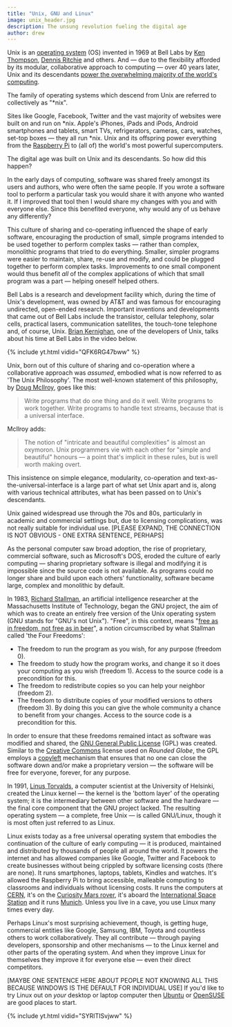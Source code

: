 ```yaml
---
title: "Unix, GNU and Linux"
image: unix_header.jpg
description: The unsung revolution fueling the digital age
author: drew 
---
```


Unix is an [operating system](https://en.wikipedia.org/wiki/Operating_system) (OS) invented in 1969 at Bell Labs by [Ken Thompson](https://en.wikipedia.org/wiki/Ken_Thompson), [Dennis Ritchie](https://en.wikipedia.org/wiki/Dennis_Ritchie) and others. And — due to the flexibility afforded by its modular, collaborative approach to computing — over 40 years later, Unix and its descendants [power the overwhelming majority of the world's computing](https://en.wikipedia.org/wiki/Usage_share_of_operating_systems#Market_share_by_category).

The family of operating systems which descend from Unix are referred to collectively as "\*nix".

Sites like Google, Facebook, Twitter and the vast majority of websites were built on and run on \*nix. Apple's iPhones, iPads and iPods, Android smartphones and tablets, smart TVs, refrigerators, cameras, cars, watches, set-top boxes — they all run \*nix. Unix and its offspring power everything from the [Raspberry Pi](https://en.wikipedia.org/wiki/Raspberry_Pi) to (all of) the world's most powerful supercomputers.

The digital age was built on Unix and its descendants. So how did this happen?

In the early days of computing, software was shared freely amongst its users and authors, who were often the same people. If you wrote a software tool to perform a particular task you would share it with anyone who wanted it. If I improved that tool then I would share my changes with you and with everyone else. Since this benefited everyone, why would any of us behave any differently?

This culture of sharing and co-operating influenced the shape of early software, encouraging the production of small, simple programs intended to be used together to perform complex tasks — rather than complex, monolithic programs that tried to do everything. Smaller, simpler programs were easier to maintain, share, re-use and modify, and could be plugged together to perform complex tasks. Improvements to one small component would thus benefit *all* of the complex applications of which that small program was a part — helping oneself helped others.

Bell Labs is a research and development facility which, during the time of Unix's development, was owned by AT&T and was famous for encouraging undirected, open-ended research. Important inventions and developments that came out of Bell Labs include the transistor, cellular telephony, solar cells, practical lasers, communication satellites, the touch-tone telephone and, of course, Unix. [Brian Kernighan](https://en.wikipedia.org/wiki/Brian_Kernighan), one of the developers of Unix, talks about his time at Bell Labs in the video below.

{% include yt.html vidid="QFK6RG47bww" %}

Unix, born out of this culture of sharing and co-operation where a collaborative approach was *assumed*, embodied what is now referred to as 'The Unix Philosophy'. The most well-known statement of this philosophy, by [Doug McIlroy](https://en.wikipedia.org/wiki/Douglas_McIlroy), goes like this:

>Write programs that do one thing and do it well. Write programs to work together. Write programs to handle text streams, because that is a universal interface.

McIlroy adds:

>The notion of "intricate and beautiful complexities" is almost an oxymoron. Unix programmers vie with each other for "simple and beautiful" honours — a point that's implicit in these rules, but is well worth making overt.

This insistence on simple elegance, modularity, co-operation and text-as-the-universal-interface is a large part of what set Unix apart and is, along with various technical attributes, what has been passed on to Unix's descendants.

Unix gained widespread use through the 70s and 80s, particularly in academic and commercial settings but, due to licensing complications, was not really suitable for individual use. [PLEASE EXPAND, THE CONNECTION IS NOT OBVIOUS - ONE EXTRA SENTENCE, PERHAPS]

As the personal computer saw broad adoption, the rise of proprietary, commercial software, such as Microsoft's DOS, eroded the culture of early computing — sharing proprietary software is illegal and modifying it is impossible since the source code is not available. As programs could no longer share and build upon each others' functionality, software became large, complex and monolithic by default.

In 1983, [Richard Stallman](https://rms.sexy/), an artificial intelligence researcher at the Massachusetts Institute of Technology, began the GNU project, the aim of which was to create an entirely free version of the Unix operating system (GNU stands for "GNU's not Unix"). "Free", in this context, means "[free as in freedom, not free as in beer](http://www.gnu.org/philosophy/free-sw.en.html)", a notion circumscribed by what Stallman called 'the Four Freedoms':

* The freedom to run the program as you wish, for any purpose (freedom 0).
* The freedom to study how the program works, and change it so it does your computing as you wish (freedom 1). Access to the source code is a precondition for this.
* The freedom to redistribute copies so you can help your neighbor (freedom 2).
* The freedom to distribute copies of your modified versions to others (freedom 3). By doing this you can give the whole community a chance to benefit from your changes. Access to the source code is a precondition for this.

In order to ensure that these freedoms remained intact as software was modified and shared, the [GNU General Public License](http://www.gnu.org/licenses/gpl-3.0.en.html) (GPL) was created. Similar to the [Creative Commons](https://creativecommons.org/) license used on *Rounded Globe*, the GPL employs a [copyleft](https://en.wikipedia.org/wiki/Copyleft) mechanism that ensures that no one can close the software down and/or make a proprietary version — the software will be free for everyone, forever, for any purpose.

In 1991, [Linus Torvalds](https://en.wikipedia.org/wiki/Linus_Torvalds), a computer scientist at the University of Helsinki, created the Linux kernel — the kernel is the 'bottom layer' of the operating system; it is the intermediary between other software and the hardware — the final core component that the GNU project lacked. The resulting operating system — a complete, free Unix — is called GNU/Linux, though it is most often just referred to as Linux.

Linux exists today as a free universal operating system that embodies the continuation of the culture of early computing — it is produced, maintained and distributed by thousands of people all around the world. It powers the internet and has allowed companies like Google, Twitter and Facebook to create businesses without being crippled by software licensing costs (there are none). It runs smartphones, laptops, tablets, Kindles and watches. It's allowed the Raspberry Pi to bring accessible, malleable computing to classrooms and individuals without licensing costs. It runs the computers at [CERN](https://en.wikipedia.org/wiki/CERN), it's on the [Curiosity Mars rover](https://en.wikipedia.org/wiki/Curiosity_%28rover%29), it's aboard the [International Space Station](https://en.wikipedia.org/wiki/International_Space_Station) and it runs [Munich](http://www.techrepublic.com/article/how-munich-rejected-steve-ballmer-and-kicked-microsoft-out-of-the-city/). Unless you live in a cave, you use Linux many times every day.

Perhaps Linux's most surprising achievement, though, is getting huge, commercial entities like Google, Samsung, IBM, Toyota and countless others to work collaboratively. They all contribute — through paying developers, sponsorship and other mechanisms — to the Linux kernel and other parts of the operating system. And when they improve Linux for themselves they improve it for everyone else — even their direct competitors.

[MAYBE ONE SENTENCE HERE ABOUT PEOPLE NOT KNOWING ALL THIS BECAUSE WINDOWS IS THE DEFAULT FOR INDIVIDUAL USE] If you'd like to try Linux out on *your* desktop or laptop computer then [Ubuntu](http://www.ubuntu.com/desktop) or [OpenSUSE](https://www.opensuse.org/) are good places to start.

{% include yt.html vidid="SYRlTISvjww" %}


